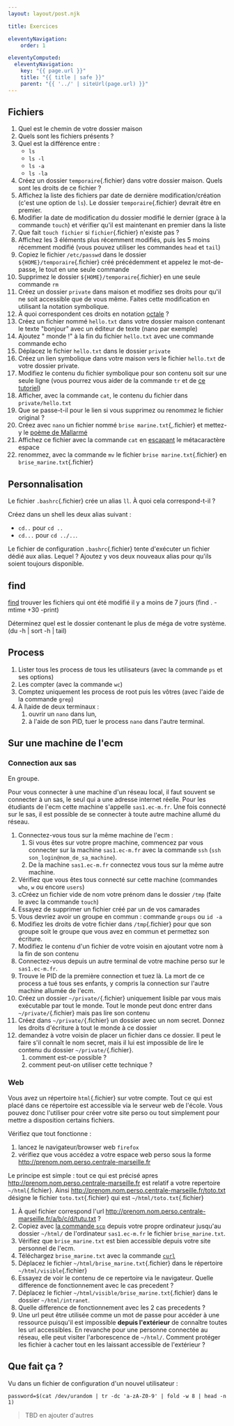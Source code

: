 ```yaml
---
layout: layout/post.njk

title: Exercices

eleventyNavigation:
    order: 1

eleventyComputed:
  eleventyNavigation:
    key: "{{ page.url }}"
    title: "{{ title | safe }}"
    parent: "{{ '../' | siteUrl(page.url) }}"
---
```


## Fichiers

1. Quel est le chemin de votre dossier maison
2. Quels sont les fichiers présents ?
3. Quel est la différence entre :
   - `ls`
   - `ls -l`
   - `ls -a`
   - `ls -la`
4. Créez un dossier `temporaire`{.fichier} dans votre dossier maison. Quels sont les droits de ce fichier ?
5. Affichez la liste des fichiers par date de dernière modification/création (c'est une option de `ls`). Le dossier `temporaire`{.fichier} devrait être en premier.
6. Modifier la date de modification du dossier modifié le dernier (grace à la commande `touch`) et vérifier qu'il est maintenant en premier dans la liste
7. Que fait `touch fichier` si `fichier`{.fichier} n'existe pas ?
8. Affichez les 3 éléments plus récemment modifiés, puis les 5 moins récemment modifié (vous pouvez utiliser les commandes `head` et `tail`)
9. Copiez le fichier `/etc/passwd` dans le dossier `${HOME}/temporaire`{.fichier} créé précédemment et appelez le mot-de-passe, le tout en une seule commande
10. Supprimez le dossier `${HOME}/temporaire`{.fichier} en une seule commande `rm`
11. Créez un dossier `private` dans maison et modifiez ses droits pour qu'il ne soit accessible que de vous même. Faites cette modification en utilisant la notation symbolique.
12. À quoi correspondent ces droits en notation [octale](https://docs.oracle.com/cd/E19504-01/802-5750/6i9g464pv/index.html) ?
13. Créez un fichier nommé `hello.txt` dans votre dossier maison contenant le texte "bonjour" avec un éditeur de texte (nano par exemple)
14. Ajoutez " monde !" à la fin du fichier `hello.txt` avec une commande commande echo
15. Déplacez le fichier `hello.txt` dans le dossier `private`
16. Créez un lien symbolique dans votre maison vers le fichier `hello.txt` de votre dossier private.
17. Modifiez le contenu du fichier symbolique pour son contenu soit sur une seule ligne (vous pourrez vous aider de la commande `tr` et de [ce tutoriel](https://www.baeldung.com/linux/join-multiple-lines))
18. Afficher, avec la commande `cat`, le contenu du fichier dans `private/hello.txt`
19. Que se passe-t-il pour le lien si vous supprimez ou renommez le fichier original ?
20. Créez avec `nano` un fichier nommé `brise marine.txt`{,.fichier} et mettez-y le [poème de Mallarmé](https://www.poetica.fr/poeme-109/stephane-mallarme-brise-marine/)
21. Affichez ce fichier avec la commande `cat` en [escapant](https://www.shellscript.sh/escape.html) le métacaractère espace
22. renommez, avec la commande `mv` le fichier `brise marine.txt`{.fichier} en `brise_marine.txt`{.fichier}

## Personnalisation

Le fichier `.bashrc`{.fichier} crée un alias `ll`. À quoi cela correspond-t-il ?

Créez dans un shell les deux alias suivant :

- `cd..` pour `cd ..`
- `cd...` pour `cd ../..`.

Le fichier de configuration `.bashrc`{.fichier} tente d'exécuter un fichier dédié aux alias. Lequel ? Ajoutez y vos deux nouveaux alias pour qu'ils soient toujours disponible.

## find

[find](https://shapeshed.com/unix-find/)
trouver les fichiers qui ont été modifié il y a moins de 7 jours (find . -mtime +30 -print)

Déterminez quel est le dossier contenant le plus de méga de votre système.(du -h | sort -h | tail)

## Process

1. Lister tous les process de tous les utilisateurs (avec la commande `ps` et ses options)
2. Les compter (avec la commande `wc`)
3. Comptez uniquement les process de root puis les vôtres (avec l'aide de la commande `grep`)
4. À l\aide de deux terminaux :
   1. ouvrir un `nano` dans lun,
   2. à l'aide de son PID, tuer le process `nano` dans l'autre terminal.

## Sur une machine de l'ecm

### Connection aux sas

En groupe.

Pour vous connecter à une machine d'un réseau local, il faut souvent se connecter à un sas, le seul qui a une adresse internet réelle. Pour les étudiants de l'ecm cette machine s'appelle `sas1.ec-m.fr`. Une fois connecté sur le sas, il est possible de se connecter à toute autre machine allumé du réseau.

1. Connectez-vous tous sur la même machine de l'ecm :
   1. Si vous êtes sur votre propre machine, commencez par vous connecter sur la machine `sas1.ec-m.fr` avec la commande `ssh` (`ssh son_login@nom_de_sa_machine`).
   2. De la machine `sas1.ec-m.fr` connectez vous tous sur la même autre machine.
2. Vérifiez que vous êtes tous connecté sur cette machine (commandes `who`, `w` ou encore `users`)
3. cCréez un fichier vide de nom votre prénom dans le dossier `/tmp` (faite le avec la commande `touch`)
4. Essayez de supprimer un fichier créé par un de vos camarades
5. Vous devriez avoir un groupe en commun : commande `groups` ou `id -a`
6. Modifiez les droits de votre fichier dans `/tmp`{.fichier} pour que son groupe soit le groupe que vous avez en commun et permettez son écriture.
7. Modifiez le contenu d'un fichier de votre voisin en ajoutant votre nom à la fin de son contenu
8. Connectez-vous depuis un autre terminal de votre machine perso sur le `sas1.ec-m.fr`.
9. Trouve le PID de la première connection et tuez là. La mort de ce process a tué tous ses enfants, y compris la connection sur l'autre machine allumée de l'ecm.
10. Créez un dossier `~/private/`{.fichier} uniquement lisible par vous mais exécutable par tout le monde. Tout le monde peut donc entrer dans `~/private/`{.fichier} mais pas lire son contenu
11. Créez dans `~/private/`{.fichier} un dossier avec un nom secret. Donnez les droits d'écriture à tout le monde à ce dossier
12. demandez à votre voisin de placer un fichier dans ce dossier. Il peut le faire s'il connaît le nom secret, mais il lui est impossible de lire le contenu du dossier `~/private/`{.fichier}.
    1. comment est-ce possible ?
    2. comment peut-on utiliser cette technique ?

### Web

Vous avez un répertoire `html`{.fichier} sur votre compte. Tout ce qui est placé dans ce répertoire est accessible via le serveur web de l'école. Vous pouvez donc l'utiliser pour créer votre site perso ou tout simplement pour mettre a disposition certains fichiers.

Vérifiez que tout fonctionne :

1. lancez le navigateur/browser web `firefox`
2. vérifiez que vous accédez a votre espace web perso sous la forme <http://prenom.nom.perso.centrale-marseille.fr>

Le principe est simple : tout ce qui est précisé apres <http://prenom.nom.perso.centrale-marseille.fr> est relatif a votre repertoire `~/html`{.fichier}. Ainsi <http://prenom.nom.perso.centrale-marseille.fr/toto.txt> désigne le fichier `toto.txt`{.fichier} qui est `~/html/toto.txt`{.fichier}

1. À quel fichier correspond l'url <http://prenom.nom.perso.centrale-marseille.fr/a/b/c/d/tutu.txt> ?
2. Copiez avec [la commande `scp`](https://linuxize.com/post/how-to-use-scp-command-to-securely-transfer-files/) depuis votre propre ordinateur jusqu'au dossier `~/html/` de l'ordinateur `sas1.ec-m.fr` le fichier `brise_marine.txt`.
3. Vérifiez que `brise_marine.txt` est bien accessible depuis votre site personnel de l'ecm.
4. Téléchargez `brise_marine.txt` avec la commande [`curl`](https://www.youtube.com/watch?v=APtOavXTv5M&list=PLShDm2AZYnK1SdG3dufPdCqk08sOahUBP&index=9)
5. Déplacez le fichier `~/html/brise_marine.txt`{.fichier} dans le répertoire `~/html/visible`{.fichier}
6. Essayez de voir le contenu de ce repertoire via le navigateur. Quelle difference de fonctionnement avec le cas precedent ?
7. Déplacez le fichier `~/html/visible/brise_marine.txt`{.fichier} dans le dossier `~/html/intranet`.
8. Quelle difference de fonctionnement avec les 2 cas precedents ?
9. Une url peut être utilisée comme un mot de passe pour accéder à une ressource puisqu'il est impossible **depuis l'extérieur** de connaître toutes les url accessibles. En revanche pour une personne connectée au réseau, elle peut visiter l'arborescence de `~/html/`. Comment protéger les fichier à cacher tout en les laissant accessible de l'extérieur ?

## Que fait ça ?

Vu dans un fichier de configuration d'un nouvel utilisateur :

```shell
password=$(cat /dev/urandom | tr -dc 'a-zA-Z0-9' | fold -w 8 | head -n 1)
```

> TBD en ajouter d'autres
